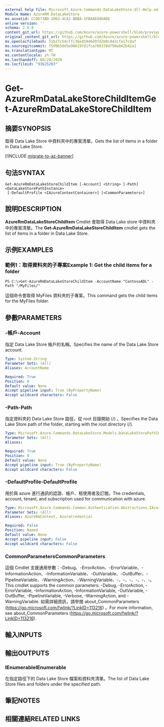 ```yaml
---
external help file: Microsoft.Azure.Commands.DataLakeStore.dll-Help.xml
Module Name: AzureRM.DataLakeStore
ms.assetid: CC0E73BD-2063-4CA2-BBBA-1FB6AE04DADE
online version: ''
schema: 2.0.0
content_git_url: https://github.com/Azure/azure-powershell/blob/preview/src/ResourceManager/DataLakeStore/Commands.DataLakeStore/help/Get-AzureRmDataLakeStoreChildItem.md
original_content_git_url: https://github.com/Azure/azure-powershell/blob/preview/src/ResourceManager/DataLakeStore/Commands.DataLakeStore/help/Get-AzureRmDataLakeStoreChildItem.md
ms.openlocfilehash: 51b27c5dcffc36e45946d9fd2b0c842cfe17cdaf
ms.sourcegitcommit: f599b50d5e980197d1fca769378df90a842b42a1
ms.translationtype: MT
ms.contentlocale: zh-TW
ms.lasthandoff: 08/20/2020
ms.locfileid: "93625203"
---
```

# <span data-ttu-id="f8f79-101">Get-AzureRmDataLakeStoreChildItem</span><span class="sxs-lookup"><span data-stu-id="f8f79-101">Get-AzureRmDataLakeStoreChildItem</span></span>

## <span data-ttu-id="f8f79-102">摘要</span><span class="sxs-lookup"><span data-stu-id="f8f79-102">SYNOPSIS</span></span>
<span data-ttu-id="f8f79-103">取得 Data Lake Store 中資料夾中的專案清單。</span><span class="sxs-lookup"><span data-stu-id="f8f79-103">Gets the list of items in a folder in Data Lake Store.</span></span>

[!INCLUDE [migrate-to-az-banner](../../includes/migrate-to-az-banner.md)]

## <span data-ttu-id="f8f79-104">句法</span><span class="sxs-lookup"><span data-stu-id="f8f79-104">SYNTAX</span></span>

```
Get-AzureRmDataLakeStoreChildItem [-Account] <String> [-Path] <DataLakeStorePathInstance>
 [-DefaultProfile <IAzureContextContainer>] [<CommonParameters>]
```

## <span data-ttu-id="f8f79-105">說明</span><span class="sxs-lookup"><span data-stu-id="f8f79-105">DESCRIPTION</span></span>
<span data-ttu-id="f8f79-106">**AzureRmDataLakeStoreChildItem** Cmdlet 會取得 Data Lake store 中資料夾中的專案清單。</span><span class="sxs-lookup"><span data-stu-id="f8f79-106">The **Get-AzureRmDataLakeStoreChildItem** cmdlet gets the list of items in a folder in Data Lake Store.</span></span>

## <span data-ttu-id="f8f79-107">示例</span><span class="sxs-lookup"><span data-stu-id="f8f79-107">EXAMPLES</span></span>

### <span data-ttu-id="f8f79-108">範例1：取得資料夾的子專案</span><span class="sxs-lookup"><span data-stu-id="f8f79-108">Example 1: Get the child items for a folder</span></span>
```
PS C:\>Get-AzureRmDataLakeStoreChildItem -AccountName "ContosoADL" -Path "/MyFiles/"
```

<span data-ttu-id="f8f79-109">這個命令會取得 MyFiles 資料夾的子專案。</span><span class="sxs-lookup"><span data-stu-id="f8f79-109">This command gets the child items for the MyFiles folder.</span></span>

## <span data-ttu-id="f8f79-110">參數</span><span class="sxs-lookup"><span data-stu-id="f8f79-110">PARAMETERS</span></span>

### <span data-ttu-id="f8f79-111">-帳戶</span><span class="sxs-lookup"><span data-stu-id="f8f79-111">-Account</span></span>
<span data-ttu-id="f8f79-112">指定 Data Lake Store 帳戶的名稱。</span><span class="sxs-lookup"><span data-stu-id="f8f79-112">Specifies the name of the Data Lake Store account.</span></span>

```yaml
Type: System.String
Parameter Sets: (All)
Aliases: AccountName

Required: True
Position: 0
Default value: None
Accept pipeline input: True (ByPropertyName)
Accept wildcard characters: False
```

### <span data-ttu-id="f8f79-113">-Path</span><span class="sxs-lookup"><span data-stu-id="f8f79-113">-Path</span></span>
<span data-ttu-id="f8f79-114">指定資料夾的 Data Lake Store 路徑，從 root 目錄開始 (/) 。</span><span class="sxs-lookup"><span data-stu-id="f8f79-114">Specifies the Data Lake Store path of the folder, starting with the root directory (/).</span></span>

```yaml
Type: Microsoft.Azure.Commands.DataLakeStore.Models.DataLakeStorePathInstance
Parameter Sets: (All)
Aliases: 

Required: True
Position: 0
Default value: None
Accept pipeline input: True (ByPropertyName)
Accept wildcard characters: False
```

### <span data-ttu-id="f8f79-115">-DefaultProfile</span><span class="sxs-lookup"><span data-stu-id="f8f79-115">-DefaultProfile</span></span>
<span data-ttu-id="f8f79-116">用於與 azure 進行通訊的認證、帳戶、租使用者及訂閱。</span><span class="sxs-lookup"><span data-stu-id="f8f79-116">The credentials, account, tenant, and subscription used for communication with azure.</span></span>

```yaml
Type: Microsoft.Azure.Commands.Common.Authentication.Abstractions.IAzureContextContainer
Parameter Sets: (All)
Aliases: AzureRmContext, AzureCredential

Required: False
Position: Named
Default value: None
Accept pipeline input: False
Accept wildcard characters: False
```

### <span data-ttu-id="f8f79-117">CommonParameters</span><span class="sxs-lookup"><span data-stu-id="f8f79-117">CommonParameters</span></span>
<span data-ttu-id="f8f79-118">這個 Cmdlet 支援通用參數：-Debug、-ErrorAction、-ErrorVariable、-InformationAction、-InformationVariable、-OutVariable、-OutBuffer、-PipelineVariable、-WarningAction、-WarningVariable、-、-、-、-、-、-。</span><span class="sxs-lookup"><span data-stu-id="f8f79-118">This cmdlet supports the common parameters: -Debug, -ErrorAction, -ErrorVariable, -InformationAction, -InformationVariable, -OutVariable, -OutBuffer, -PipelineVariable, -Verbose, -WarningAction, and -WarningVariable.</span></span> <span data-ttu-id="f8f79-119">如需詳細資訊，請參閱 about_CommonParameters (https://go.microsoft.com/fwlink/?LinkID=113216) 。</span><span class="sxs-lookup"><span data-stu-id="f8f79-119">For more information, see about_CommonParameters (https://go.microsoft.com/fwlink/?LinkID=113216).</span></span>

## <span data-ttu-id="f8f79-120">輸入</span><span class="sxs-lookup"><span data-stu-id="f8f79-120">INPUTS</span></span>

## <span data-ttu-id="f8f79-121">輸出</span><span class="sxs-lookup"><span data-stu-id="f8f79-121">OUTPUTS</span></span>

### <span data-ttu-id="f8f79-122">IEnumerable<DataLakeStoreItem></span><span class="sxs-lookup"><span data-stu-id="f8f79-122">IEnumerable<DataLakeStoreItem></span></span>
<span data-ttu-id="f8f79-123">在指定路徑下的 Data Lake Store 檔案和資料夾清單。</span><span class="sxs-lookup"><span data-stu-id="f8f79-123">The list of Data Lake Store files and folders under the specified path.</span></span>

## <span data-ttu-id="f8f79-124">筆記</span><span class="sxs-lookup"><span data-stu-id="f8f79-124">NOTES</span></span>

## <span data-ttu-id="f8f79-125">相關連結</span><span class="sxs-lookup"><span data-stu-id="f8f79-125">RELATED LINKS</span></span>

